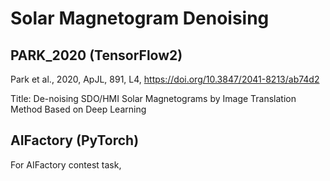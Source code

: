 # Solar Magnetogram Denoising

## PARK_2020 (TensorFlow2)

Park et al., 2020, ApJL, 891, L4, https://doi.org/10.3847/2041-8213/ab74d2

Title: De-noising SDO/HMI Solar Magnetograms by Image Translation Method Based on Deep Learning

## AIFactory (PyTorch)

For AIFactory contest task,